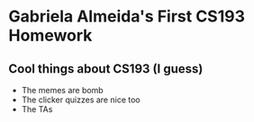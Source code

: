 # Gabriela Almeida's First CS193 Homework

## Cool things about CS193 (I guess)

- The memes are bomb
- The clicker quizzes are nice too
- The TAs
